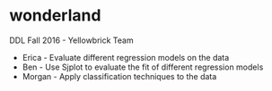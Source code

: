 # wonderland
DDL Fall 2016 - Yellowbrick Team


* Erica - Evaluate different regression models on the data
* Ben - Use Sjplot to evaluate the fit of different regression models
* Morgan - Apply classification techniques to the data